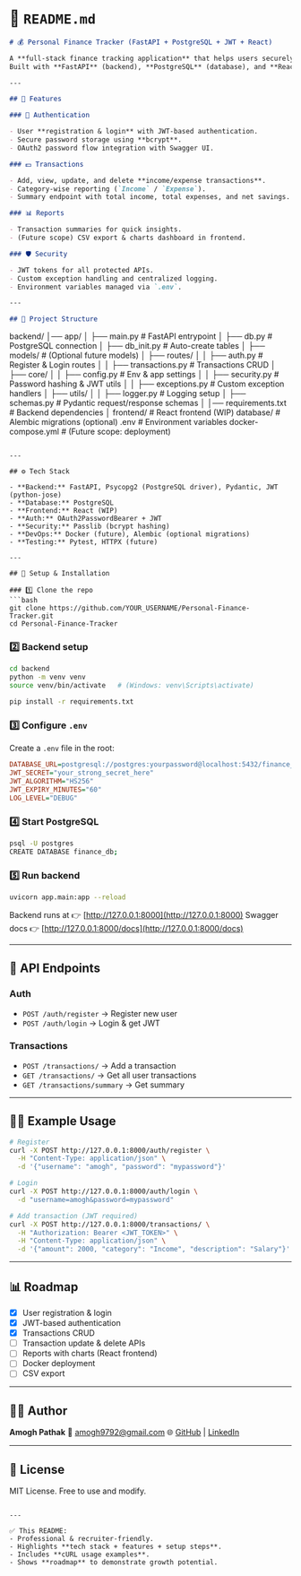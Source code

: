 # 📌 `README.md`

```markdown
# 💰 Personal Finance Tracker (FastAPI + PostgreSQL + JWT + React)

A **full-stack finance tracking application** that helps users securely track their income and expenses, generate summaries, and visualize financial health.  
Built with **FastAPI** (backend), **PostgreSQL** (database), and **React** (frontend).

---

## 🚀 Features

### 🔐 Authentication

- User **registration & login** with JWT-based authentication.
- Secure password storage using **bcrypt**.
- OAuth2 password flow integration with Swagger UI.

### 💵 Transactions

- Add, view, update, and delete **income/expense transactions**.
- Category-wise reporting (`Income` / `Expense`).
- Summary endpoint with total income, total expenses, and net savings.

### 📊 Reports

- Transaction summaries for quick insights.
- (Future scope) CSV export & charts dashboard in frontend.

### 🛡️ Security

- JWT tokens for all protected APIs.
- Custom exception handling and centralized logging.
- Environment variables managed via `.env`.

---

## 📂 Project Structure
```

backend/
│── app/
│ ├── main.py # FastAPI entrypoint
│ ├── db.py # PostgreSQL connection
│ ├── db_init.py # Auto-create tables
│ ├── models/ # (Optional future models)
│ ├── routes/
│ │ ├── auth.py # Register & Login routes
│ │ ├── transactions.py # Transactions CRUD
│ ├── core/
│ │ ├── config.py # Env & app settings
│ │ ├── security.py # Password hashing & JWT utils
│ │ ├── exceptions.py # Custom exception handlers
│ ├── utils/
│ │ ├── logger.py # Logging setup
│ ├── schemas.py # Pydantic request/response schemas
│
│── requirements.txt # Backend dependencies
│
frontend/ # React frontend (WIP)
database/ # Alembic migrations (optional)
.env # Environment variables
docker-compose.yml # (Future scope: deployment)

````

---

## ⚙️ Tech Stack

- **Backend:** FastAPI, Psycopg2 (PostgreSQL driver), Pydantic, JWT (python-jose)
- **Database:** PostgreSQL
- **Frontend:** React (WIP)
- **Auth:** OAuth2PasswordBearer + JWT
- **Security:** Passlib (bcrypt hashing)
- **DevOps:** Docker (future), Alembic (optional migrations)
- **Testing:** Pytest, HTTPX (future)

---

## 🔧 Setup & Installation

### 1️⃣ Clone the repo
```bash
git clone https://github.com/YOUR_USERNAME/Personal-Finance-Tracker.git
cd Personal-Finance-Tracker
````

### 2️⃣ Backend setup

```bash
cd backend
python -m venv venv
source venv/bin/activate   # (Windows: venv\Scripts\activate)

pip install -r requirements.txt
```

### 3️⃣ Configure `.env`

Create a `.env` file in the root:

```ini
DATABASE_URL=postgresql://postgres:yourpassword@localhost:5432/finance_db
JWT_SECRET="your_strong_secret_here"
JWT_ALGORITHM="HS256"
JWT_EXPIRY_MINUTES="60"
LOG_LEVEL="DEBUG"
```

### 4️⃣ Start PostgreSQL

```bash
psql -U postgres
CREATE DATABASE finance_db;
```

### 5️⃣ Run backend

```bash
uvicorn app.main:app --reload
```

Backend runs at 👉 [http://127.0.0.1:8000](http://127.0.0.1:8000)
Swagger docs 👉 [http://127.0.0.1:8000/docs](http://127.0.0.1:8000/docs)

---

## 📌 API Endpoints

### Auth

- `POST /auth/register` → Register new user
- `POST /auth/login` → Login & get JWT

### Transactions

- `POST /transactions/` → Add a transaction
- `GET /transactions/` → Get all user transactions
- `GET /transactions/summary` → Get summary

---

## 🧑‍💻 Example Usage

```bash
# Register
curl -X POST http://127.0.0.1:8000/auth/register \
  -H "Content-Type: application/json" \
  -d '{"username": "amogh", "password": "mypassword"}'

# Login
curl -X POST http://127.0.0.1:8000/auth/login \
  -d "username=amogh&password=mypassword"

# Add transaction (JWT required)
curl -X POST http://127.0.0.1:8000/transactions/ \
  -H "Authorization: Bearer <JWT_TOKEN>" \
  -H "Content-Type: application/json" \
  -d '{"amount": 2000, "category": "Income", "description": "Salary"}'
```

---

## 📊 Roadmap

- [x] User registration & login
- [x] JWT-based authentication
- [x] Transactions CRUD
- [ ] Transaction update & delete APIs
- [ ] Reports with charts (React frontend)
- [ ] Docker deployment
- [ ] CSV export

---

## 👨‍💻 Author

**Amogh Pathak**
📧 [amogh9792@gmail.com](mailto:amogh9792@gmail.com)
🌐 [GitHub](https://github.com/amogh9792) | [LinkedIn](https://linkedin.com/in/amogh9792)

---

## 📝 License

MIT License. Free to use and modify.

```

---

✅ This README:
- Professional & recruiter-friendly.
- Highlights **tech stack + features + setup steps**.
- Includes **cURL usage examples**.
- Shows **roadmap** to demonstrate growth potential.

```
